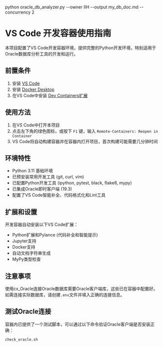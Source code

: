 python oracle_db_analyzer.py --owner IIH --output my_db_doc.md --concurrency 2

# VS Code 开发容器使用指南

本项目配置了VS Code开发容器环境，提供完整的Python开发环境，特别适用于Oracle数据库分析工具的开发和运行。

## 前置条件

1. 安装 [VS Code](https://code.visualstudio.com/)
2. 安装 [Docker Desktop](https://www.docker.com/products/docker-desktop)
3. 在VS Code中安装 [Dev Containers扩展](https://marketplace.visualstudio.com/items?itemName=ms-vscode-remote.remote-containers)

## 使用方法

1. 在VS Code中打开本项目
2. 点击左下角的绿色图标，或按下 `F1` 键，输入 `Remote-Containers: Reopen in Container`
3. VS Code将自动构建容器并在容器内打开项目，首次构建可能需要几分钟时间

## 环境特性

- Python 3.11 基础环境
- 已预安装常用开发工具 (git, curl, vim)
- 已配置Python开发工具 (ipython, pytest, black, flake8, mypy)
- 已集成Oracle即时客户端 (19.3)
- 配置了VS Code智能补全、代码格式化和Lint工具

## 扩展和设置

开发容器自动安装以下VS Code扩展：

- Python扩展和Pylance (代码补全和智能提示)
- Jupyter支持
- Docker支持
- 自动文档字符串生成
- MyPy类型检查

## 注意事项

使用cx_Oracle连接Oracle数据库需要Oracle客户端库，这些已在容器中配置好。如需连接实际数据库，请创建`.env`文件并填入正确的连接信息。

## 测试Oracle连接

容器内已提供了一个测试脚本，可以通过以下命令验证Oracle客户端是否安装正确：

```bash
check_oracle.sh
``` 